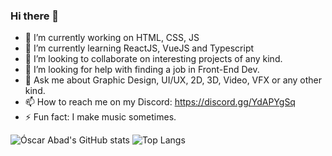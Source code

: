### Hi there 👋

<!--
**N3BB3Z4R/N3BB3Z4R** is a ✨ _special_ ✨ repository because its `README.md` (this file) appears on your GitHub profile.

Here are some ideas to get you started:
-->

- 🔭 I’m currently working on HTML, CSS, JS
- 🌱 I’m currently learning ReactJS, VueJS and Typescript
- 👯 I’m looking to collaborate on interesting projects of any kind.
- 🤔 I’m looking for help with finding a job in Front-End Dev.
- 💬 Ask me about Graphic Design, UI/UX, 2D, 3D, Video, VFX or any other kind.
- 📫 How to reach me on my Discord: https://discord.gg/YdAPYgSq
- ⚡ Fun fact: I make music sometimes.


![Óscar Abad's GitHub stats](https://github-readme-stats.vercel.app/api?username=N3BB3Z4R&show_icons=true&theme=onedark)
![Top Langs](https://github-readme-stats.vercel.app/api/top-langs/?username=N3BB3Z4R&layout=compact&theme=onedark)
